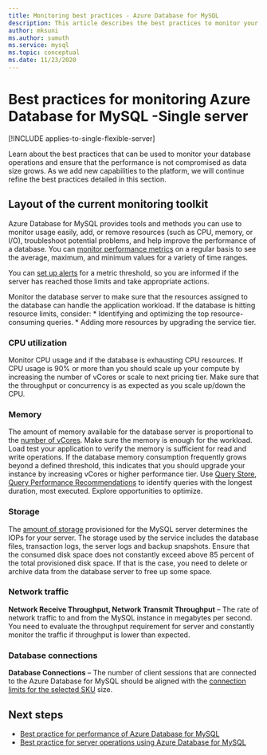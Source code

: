 ```yaml
---
title: Monitoring best practices - Azure Database for MySQL
description: This article describes the best practices to monitor your Azure Database for MySQL.
author: mksuni 
ms.author: sumuth
ms.service: mysql
ms.topic: conceptual
ms.date: 11/23/2020
---
```


# Best practices for monitoring Azure Database for MySQL -Single server
[!INCLUDE applies-to-single-flexible-server]

Learn about the best practices that can be used to monitor your database operations and ensure that the performance is not compromised as data size grows. As we add new capabilities to the platform, we will continue refine the best practices detailed in this section.

## Layout of the current monitoring toolkit

Azure Database for MySQL provides tools and methods you can use to monitor usage easily, add, or remove resources (such as CPU, memory, or I/O), troubleshoot potential problems, and help improve the performance of a database. You can [monitor performance metrics](concepts-monitoring.md#metrics) on a regular basis to see the average, maximum, and minimum values for a variety of time ranges.

You can [set up alerts](howto-alert-on-metric.md#create-an-alert-rule-on-a-metric-from-the-azure-portal) for a metric threshold, so you are informed if the server has reached those limits and take appropriate actions.  

Monitor the database server to make sure that the resources assigned to the database can handle the application workload. If the database is hitting resource limits, consider:
    * Identifying and optimizing the top resource-consuming queries. 
    * Adding more resources by upgrading the service tier.

### CPU utilization
Monitor CPU usage and if the database is exhausting CPU resources. If CPU usage is 90% or more than you should scale up your compute by increasing the number of vCores or scale to next pricing tier.  Make sure that the throughput or concurrency is as expected as you scale up/down the CPU. 

### Memory 
The amount of memory available for the database server is proportional to the [number of vCores](concepts-pricing-tiers.md). Make sure the memory is enough for the workload. Load test your application to verify the memory is sufficient for read and write operations. If the database memory consumption frequently grows beyond a defined threshold, this indicates that you should upgrade your instance by increasing vCores or higher performance tier. Use [Query Store](concepts-query-store.md), [Query Performance Recommendations](concepts-performance-recommendations.md) to identify queries with the longest duration, most executed. Explore opportunities to optimize. 

### Storage 
The [amount of storage](howto-create-manage-server-portal.md#scale-compute-and-storage) provisioned for the MySQL server determines the IOPs for your server. The storage used by the service includes the database files, transaction logs, the server logs and backup snapshots. Ensure that the consumed disk space does not constantly exceed above 85 percent of the total provisioned disk space. If that is the case, you need to delete or archive data from the database server to free up some space. 

### Network traffic 

**Network Receive Throughput, Network Transmit Throughput** – The rate of network traffic to and from the MySQL instance in megabytes per second. You need to evaluate the throughput requirement for server and constantly monitor the traffic if throughput is lower than expected. 

### Database connections 
**Database Connections** – The number of client sessions that are connected to the Azure Database for MySQL should be aligned with the [connection limits for the selected SKU](concepts-server-parameters.md#max_connections) size. 


## Next steps

- [Best practice for performance of Azure Database for MySQL](concept-performance-best-practices.md)
- [Best practice for server operations using Azure Database for MySQL](concept-operation-excellence-best-practices.md)
